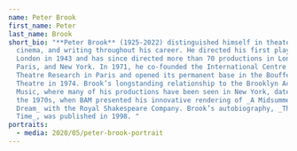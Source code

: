 ```yaml
---
name: Peter Brook
first_name: Peter
last_name: Brook
short_bio: "**Peter Brook** (1925-2022) distinguished himself in theater, opera,
  cinema, and writing throughout his career. He directed his first play in
  London in 1943 and has since directed more than 70 productions in London,
  Paris, and New York. In 1971, he co-founded the International Centre for
  Theatre Research in Paris and opened its permanent base in the Bouffes du Nord
  Theatre in 1974. Brook’s longstanding relationship to the Brooklyn Academy of
  Music, where many of his productions have been seen in New York, dates back to
  the 1970s, when BAM presented his innovative rendering of _A Midsummer Night's
  Dream_ with the Royal Shakespeare Company. Brook’s autobiography, _Threads of
  Time_, was published in 1998. "
portraits:
  - media: 2020/05/peter-brook-portrait
---
```

